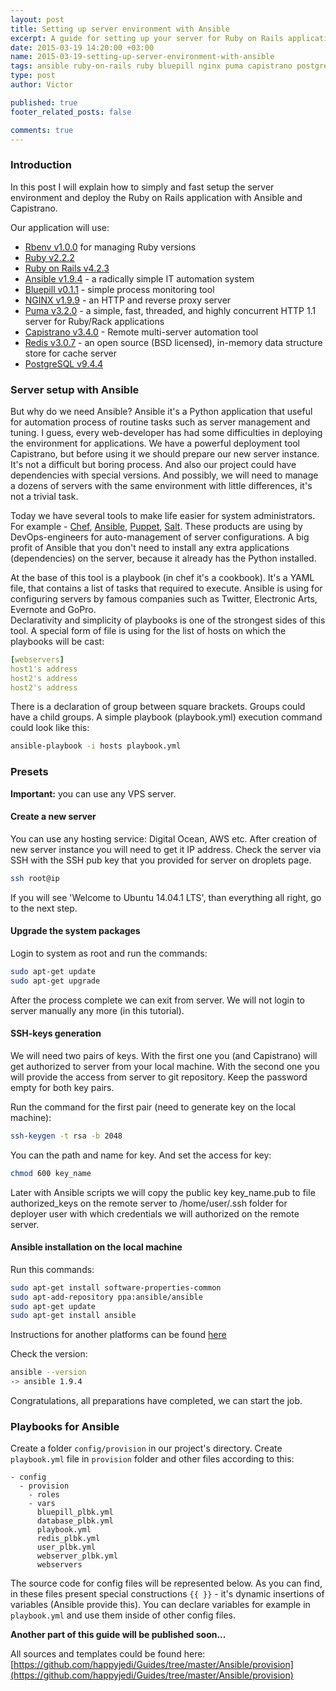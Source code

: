 ```yaml
---
layout: post
title: Setting up server environment with Ansible
excerpt: A guide for setting up your server for Ruby on Rails application with Ansible
date: 2015-03-19 14:20:00 +03:00
name: 2015-03-19-setting-up-server-environment-with-ansible
tags: ansible ruby-on-rails ruby bluepill nginx puma capistrano postgresql redis
type: post
author: Victor

published: true
footer_related_posts: false

comments: true
---
```


### Introduction

In this post I will explain how to simply and fast setup the server
environment and deploy the Ruby on Rails application with Ansible and Capistrano.

Our application will use:
 * [Rbenv v1.0.0](https://github.com/rbenv/rbenv) for managing Ruby versions
 * [Ruby v2.2.2](https://github.com/ruby/ruby/tree/ruby_2_2)
 * [Ruby on Rails v4.2.3](https://github.com/rails/rails)
 * [Ansible v1.9.4](https://www.ansible.com/) - a radically simple IT automation system
 * [Bluepill v0.1.1](https://github.com/bluepill-rb/bluepill) - simple process monitoring tool
 * [NGINX v1.9.9](http://nginx.org/) - an HTTP and reverse proxy server
 * [Puma v3.2.0](https://github.com/puma/puma) - a simple, fast, threaded,
and highly concurrent HTTP 1.1 server for Ruby/Rack applications
 * [Capistrano v3.4.0](https://github.com/capistrano/capistrano) - Remote multi-server automation tool
 * [Redis v3.0.7](https://redis.io/]) -  an open source (BSD licensed), in-memory data structure store for cache server
 * [PostgreSQL v9.4.4](https://www.postgresql.org/)

### Server setup with Ansible  

But why do we need Ansible? Ansible it's a Python application that useful for automation
process of routine tasks such as server management and tuning.
I guess, every web-developer has had some difficulties in deploying the
environment for applications. We have a powerful deployment tool Capistrano,
but before using it we should prepare our new server instance.
It's not a difficult but boring process. And also our project could have dependencies
with special versions. And possibly, we will need to manage a dozens of
servers with the same environment with little differences, it's not a trivial task.

Today we have several tools to make life easier for system administrators.
For example -  [Chef](https://www.chef.io/chef/), [Ansible](https://www.ansible.com/),
[Puppet](https://puppet.com/), [Salt](https://github.com/saltstack/salt).
These products are using by DevOps-engineers for auto-management of server configurations.
A big profit of Ansible that you don't need to install any extra applications (dependencies) on the server,
because it already has the Python installed.  

At the base of this tool is a playbook (in chef it's a cookbook). It's a YAML file,
that contains a list of tasks that required to execute. Ansible is using for configuring
servers by famous companies such as Twitter, Electronic Arts, Evernote and GoPro.  
Declarativity and simplicity of playbooks is one of the strongest sides of this tool.
A special form of file is using for the list of hosts on which the playbooks will be cast:

```yaml
[webservers]
host1's address
host2's address
host2's address
```

There is a declaration of group between square brackets. Groups could have a child groups.
A simple playbook (playbook.yml) execution command could look like this:

```bash
ansible-playbook -i hosts playbook.yml  
```  

### Presets

**Important:**  you can use any VPS server.

#### Create a new server

You can use any hosting service: Digital Ocean, AWS etc. After creation of new server
instance you will need to get it IP address.
Check the server via SSH with the SSH pub key that you provided for server on droplets page.

```bash
ssh root@ip
```

If you will see 'Welcome to Ubuntu 14.04.1 LTS', than everything all right, go to the next step.

#### Upgrade the system packages

Login to system as root and run the commands:

```bash
sudo apt-get update
sudo apt-get upgrade
```

After the process complete we can exit from server. We will not login to server manually any more (in this tutorial).

#### SSH-keys generation

We will need two pairs of keys. With the first one you (and Capistrano) will
get  authorized to server from your local machine. With the second one you will provide the access from server to git repository. Keep the password empty for both key pairs.

Run the command for the first pair (need to generate key on the local machine):

```bash
ssh-keygen -t rsa -b 2048
```

You can the path and name for key. And set the access for key:

```bash
chmod 600 key_name
```

Later with Ansible scripts we will copy the public key key_name.pub to file authorized_keys on the remote server to /home/user/.ssh folder for deployer user with which credentials we will authorized on the remote server.

#### Ansible installation on the local machine

Run this commands:

```bash
sudo apt-get install software-properties-common
sudo apt-add-repository ppa:ansible/ansible
sudo apt-get update
sudo apt-get install ansible
```

Instructions for another platforms can be found  [here](http://docs.ansible.com/ansible/latest/intro_installation.html#installation)

Check the version:

```bash
ansible --version
-> ansible 1.9.4
```

Congratulations, all preparations have completed, we can start the job.

### Playbooks for Ansible

Create a folder `config/provision` in our project's directory. Create `playbook.yml` file in `provision` folder and other files according to this:

```
- config
  - provision
    - roles
    - vars
      bluepill_plbk.yml
      database_plbk.yml
      playbook.yml
      redis_plbk.yml
      user_plbk.yml
      webserver_plbk.yml
      webservers
```

The source code for config files will be represented below. As you can find, in these files present special constructions `{{ }}` - it's dynamic insertions of variables (Ansible provide this). You can declare variables for example in `playbook.yml` and use them inside of other config files.

**Another part of this guide will be published soon...**

All sources and templates could be found here: [https://github.com/happyjedi/Guides/tree/master/Ansible/provision](https://github.com/happyjedi/Guides/tree/master/Ansible/provision)    

